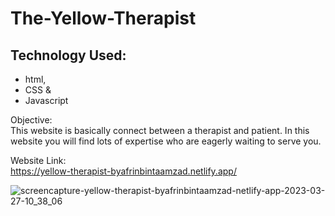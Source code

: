 # The-Yellow-Therapist

## Technology Used:
- html, 
- CSS &
- Javascript

Objective: <br>
This website is basically connect between a therapist and patient. In this website you will find lots of expertise who are eagerly waiting to serve you.

Website Link: <br>
https://yellow-therapist-byafrinbintaamzad.netlify.app/


![screencapture-yellow-therapist-byafrinbintaamzad-netlify-app-2023-03-27-10_38_06](https://user-images.githubusercontent.com/83439797/227842270-43245652-63b1-4db6-bd74-dfaae3df9dad.png)


